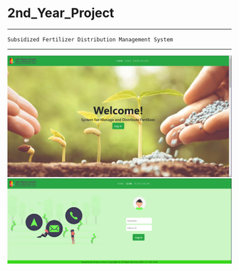 # 2nd_Year_Project

************************************************************
    Subsidized Fertilizer Distribution Management System
************************************************************

<img src="https://github.com/kavindumadushanka972/2nd_Year_Project/blob/master/Capture.PNG">
<img src="https://github.com/kavindumadushanka972/2nd_Year_Project/blob/master/Capture1.PNG">
